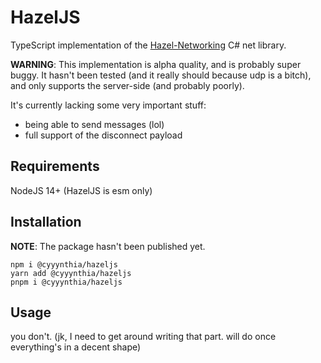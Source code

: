 # HazelJS
TypeScript implementation of the [Hazel-Networking](https://github.com/willardf/Hazel-Networking) C# net library.

**WARNING**: This implementation is alpha quality, and is probably super buggy. It hasn't been tested (and it really
should because udp is a bitch), and only supports the server-side (and probably poorly).

It's currently lacking some very important stuff:
 - being able to send messages (lol)
 - full support of the disconnect payload

## Requirements
NodeJS 14+ (HazelJS is esm only)

## Installation
**NOTE**: The package hasn't been published yet.
```
npm i @cyyynthia/hazeljs
yarn add @cyyynthia/hazeljs
pnpm i @cyyynthia/hazeljs
```

## Usage
you don't. (jk, I need to get around writing that part. will do once everything's in a decent shape)

